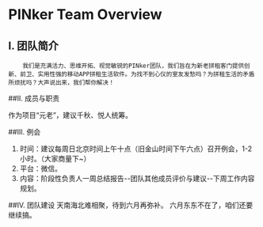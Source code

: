 # PINker Team Overview

## I. 团队简介

        我们是充满活力、思维开拓、视觉敏锐的PINker团队，我们旨在为新老拼租客门提供创新、前卫、实用性强的移动APP拼租生活软件。为找不到心仪的室友发愁吗？为拼租生活的矛盾所烦扰吗？大声说出来，我们帮你解决！

##II. 成员与职责

作为项目“元老”，建议千秋、悦人统筹。

##III. 例会

1. 时间：建议每周日北京时间上午十点（旧金山时间下午六点）召开例会，1-2小时。（大家商量下~）
2. 平台：微信。
3. 内容：阶段性负责人一周总结报告--团队其他成员评价与建议--下周工作内容规划。

##IV. 团队建设
天南海北难相聚，待到六月再弥补。
六月东东不在了，咱们还要继续搞。